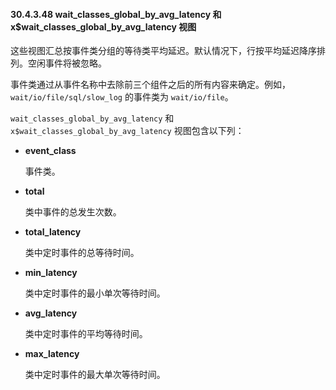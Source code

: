 #### 30.4.3.48 wait_classes_global_by_avg_latency 和 x$wait_classes_global_by_avg_latency 视图

这些视图汇总按事件类分组的等待类平均延迟。默认情况下，行按平均延迟降序排列。空闲事件将被忽略。

事件类通过从事件名称中去除前三个组件之后的所有内容来确定。例如，`wait/io/file/sql/slow_log` 的事件类为 `wait/io/file`。

`wait_classes_global_by_avg_latency` 和 `x$wait_classes_global_by_avg_latency` 视图包含以下列：

- **event_class**

  事件类。

- **total**

  类中事件的总发生次数。

- **total_latency**

  类中定时事件的总等待时间。

- **min_latency**

  类中定时事件的最小单次等待时间。

- **avg_latency**

  类中定时事件的平均等待时间。

- **max_latency**

  类中定时事件的最大单次等待时间。